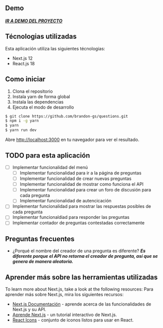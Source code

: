 ## Demo

##### [IR A DEMO DEL PROYECTO](https://questions-one.vercel.app/)

## Técnologias utilizadas

Esta aplicación utiliza las siguientes técnologias:

- Next.js 12
- React.js 18

## Como iniciar

1. Clona el repositorio
2. Instala yarn de forma global
3. Instala las dependencias
4. Ejecuta el modo de desarrollo

```bash
$ git clone https://github.com/brandon-gs/questions.git
$ npm i -g yarn
$ yarn
$ yarn run dev
```

Abre [http://localhost:3000](http://localhost:3000) en tu navegador para ver el resultado.

## TODO para esta aplicación

- [ ] Implementar funcionalidad del menú
  - [ ] Implementar funcionalidad para ir a la página de preguntas
  - [ ] Implementar funcionalidad de crear nuevas preguntas
  - [ ] Implementar funcionalidad de mostrar como funciona el API
  - [ ] Implementar funcionalidad para crear un foro de discusión para cada pregunta
  - [ ] Implementar funcionalidad de autencicación
- [ ] Implementar funcionalidad para mostrar las respuestas posibles de cada pregunta
- [ ] Implementar funcionaldiad para responder las preguntas
- [ ] Implementar contador de preguntas contestadas correctamente

## Preguntas frecuentes

- ¿Porqué el nombre del creador de una pregunta es diferente?
  **_Es diferente porque el API no retorna el creador de pregunta, así que se genera de manera aleatoria._**

## Aprender más sobre las herramientas utilizadas

To learn more about Next.js, take a look at the following resources:
Para aprender más sobre Next.js, mira los siguientes recursos:

- [Next.js Documentación](https://nextjs.org/docs) - aprende acerca de las funcionalidades de Next.js y su API.
- [Aprende Next.js](https://nextjs.org/learn) - un tutorial interactivo de Next.js.
- [React Icons](https://react-icons.github.io/react-icons) - conjunto de iconos listos para usar en React.
